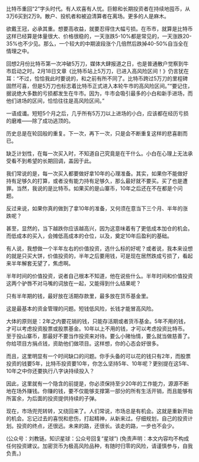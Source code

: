
比特币重回“2”字头时代。有人欢喜有人忧。巨鲸和长期投资者在持续地囤币，从3万6买到2万9。散户、投机者和被迫清算者在离场。更多的人是麻木。

欲戴王冠，必承其重。想要高收益，就要忍得住大幅亏损。在币市，就算是比特币这样已经算是体量很大、价格很稳的，一天涨跌5-10%都是常见的，一天涨跌20-35%也不少见。那么，一个较大的中期波段涨个几倍然后跌掉40-50%自当全在情理之中。

回想2月份比特币第一次冲破5万刀，媒体大肆报道之日，也是普通散户觉察到牛市启动之时。2月18日文章《比特币站上5万刀，已进入高风险区间！》仍言犹在耳：“不过，恰恰我此时要说的，和之前有所不同了。比特币跨过5万刀的里程碑固然可喜，但是5万刀也标志着比特币正式进入本轮牛市的高风险区间。”“要记住，据说绝大多数的亏损都发生在牛市。因为，牛市会吸引最多的小白和新手进场，而他们进场的区间，恰恰往往是高风险区间。”

一语成谶。短短5个月之后，几乎所有5万刀以上进场的小白，应该都在经历亏损的磨难——除了成功逃顶的。

历史总是在轮回般的重复。下一次，再下一次，只是会不断重复这样的悲喜剧而已。

缺乏计划性，在每一次买入时，不知道自己究竟是在干什么。小白在心理上无法承受看不到希望的长期回调，盖因于此。

我们常说的是，每一次买入都要做好拿10年的心理准备。其实，如果你不能做好持有足够久的打算，或者没有能力持有足够久，那么最好就不要买。买了也是遭罪。当然，我说的是比特币。如果买的是山寨币，10年之后还在不在都是个问题。

反过来说，如果你真的做到了拿10年的准备，又何须在意当下三个月、半年的涨跌呢？

甚至，显然的，当下越跌你应该越高兴，因为这意味着有了更低成本加仓的机会。而低成本的买入，会摊低高成本的仓位，以及，奠定10年后盈利的基础。

有人说，我想做一个半年左右的价值投资，选什么标的好呢？或者说，我本来设想的就是只买大饼，价值投资的，半年之后要用钱，可是现在居然跌成亏损了，看起来半年解套无望了，焦虑啊。

半年时间的价值投资，说者自己根本不知道，他在说些什么。半年时间和价值投资这两个驴唇不对马嘴的词放在一起，又能得到什么结果呢？

只有半年期的钱，最好放在活期存款里，最多放在货币基金里。

这是最基本的资金管理的问题。短钱低风险，长钱才能冒高风险。

大体的原则是：2年之内要花销的钱，只能存活期或者货币基金。5年不用的钱，才可以考虑投资股票或股票基金。10年以上不用的钱，才可以考虑投资比特币。至于投山寨币，那最好不要当作投资来对待。要么小赌怡情，要么就当做慈善了。你给项目方捐点钱，资助他们做项目。这样想，你的心态会好很多。

而且，这里明显有一个时间缺口的问题。你手头备的可以花的钱只有2年，而股票投资的钱要5年，比特币投资要10年，你怎么坚持5年、10年呢？更别提在这5年、10年之中你还要执行八字诀持续投入？

因此，这里就有一个隐含的前提是，你必须保持至少20年的工作能力，源源不断地在场外赚钱。你赚的钱，要不仅能够支撑第一部分的所有生活开销，而且能够有所富余，为后面的投资提供持续的子弹。

现在，市场兜兜转转，又绕回来了。人们常说，市场总是有机会。这就是重新开始的机会。忘记过去的喜悦和悲伤，打起精神，从新来过。仔细规划，自己的投资计划。投资的终点，还很远。未来的路，还很长。该走的路，一步也不会少。

(公众号：刘教链。知识星球：公众号回复“星球”)
(免责声明：本文内容均不构成任何投资建议。加密货币为极高风险品种，有随时归零的风险，请谨慎参与，自我负责。)